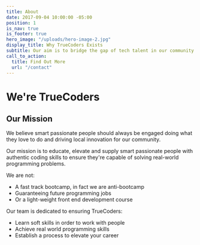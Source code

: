 ```yaml
---
title: About
date: 2017-09-04 10:00:00 -05:00
position: 1
is_nav: true
is_footer: true
hero_image: "/uploads/hero-image-2.jpg"
display_title: Why TrueCoders Exists
subtitle: Our aim is to bridge the gap of tech talent in our community with TrueCoders
call_to_action:
  title: Find Out More
  url: "/contact"
---
```


# We're TrueCoders

## Our Mission

We believe smart passionate people should always be engaged doing what they love to do and driving local innovation for our community.

Our mission is to educate, elevate and supply smart passionate people with authentic coding skills to ensure they're capable of solving real-world programming problems.

We are not:
* A fast track bootcamp, in fact we are anti-bootcamp
* Guaranteeing future programming jobs
* Or a light-weight front end development course

Our team is dedicated to ensuring TrueCoders:
* Learn soft skills in order to work with people
* Achieve real world programming skills
* Establish a process to elevate your career